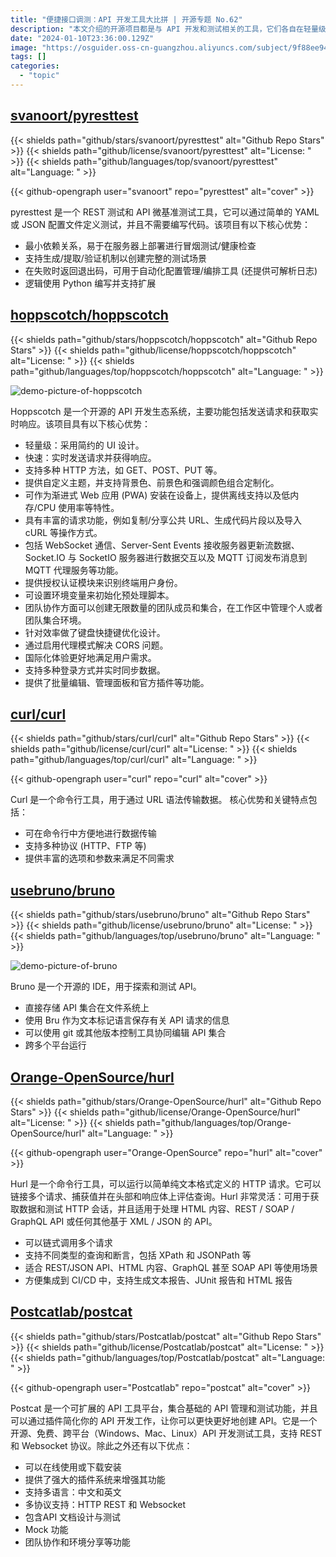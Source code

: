 ```yaml
---
title: "便捷接口调测：API 开发工具大比拼 | 开源专题 No.62"
description: "本文介绍的开源项目都是与 API 开发和测试相关的工具，它们各自在轻量级、快速响应、多种协议支持、团队协作、跨平台运行等方面具有独特优势。这些工具可以帮助开发人员更高效地进行 API 开发和测试工作，并且大部分工具都提供了强大的插件系统以及多语言支持，为用户提供了更多的灵活性和定制化选项。无论是简单的命令行工具，还是功能更为丰富的 IDE，都能满足不同开发需求。通过选择合适的工具，开发团队可以更好地管理API开发流程，并确保 API 的质量和稳定性。"
date: "2024-01-10T23:36:00.129Z"
image: "https://osguider.oss-cn-guangzhou.aliyuncs.com/subject/9f88ee94e2a3717f13e57fa3345a7981.png"
tags: []
categories:
  - "topic"
---
```


## [svanoort/pyresttest](https://github.com/svanoort/pyresttest)

{{< shields path="github/stars/svanoort/pyresttest" alt="Github Repo Stars" >}} {{< shields path="github/license/svanoort/pyresttest" alt="License: " >}} {{< shields path="github/languages/top/svanoort/pyresttest" alt="Language: " >}}

{{< github-opengraph user="svanoort" repo="pyresttest" alt="cover" >}}

pyresttest 是一个 REST 测试和 API 微基准测试工具，它可以通过简单的 YAML 或 JSON 配置文件定义测试，并且不需要编写代码。该项目有以下核心优势：

- 最小依赖关系，易于在服务器上部署进行冒烟测试/健康检查
- 支持生成/提取/验证机制以创建完整的测试场景
- 在失败时返回退出码，可用于自动化配置管理/编排工具 (还提供可解析日志)
- 逻辑使用 Python 编写并支持扩展
  
## [hoppscotch/hoppscotch](https://github.com/hoppscotch/hoppscotch)

{{< shields path="github/stars/hoppscotch/hoppscotch" alt="Github Repo Stars" >}} {{< shields path="github/license/hoppscotch/hoppscotch" alt="License: " >}} {{< shields path="github/languages/top/hoppscotch/hoppscotch" alt="Language: " >}}

![demo-picture-of-hoppscotch](https://picgo-daily.oss-cn-guangzhou.aliyuncs.com/picgo-daily/2023/87176f8c018c99f63b893f22affbe5ef.png)

Hoppscotch 是一个开源的 API 开发生态系统，主要功能包括发送请求和获取实时响应。该项目具有以下核心优势：

- 轻量级：采用简约的 UI 设计。
- 快速：实时发送请求并获得响应。
- 支持多种 HTTP 方法，如 GET、POST、PUT 等。
- 提供自定义主题，并支持背景色、前景色和强调颜色组合定制化。
- 可作为渐进式 Web 应用 (PWA) 安装在设备上，提供离线支持以及低内存/CPU 使用率等特性。
- 具有丰富的请求功能，例如复制/分享公共 URL、生成代码片段以及导入 cURL 等操作方式。
- 包括 WebSocket 通信、Server-Sent Events 接收服务器更新流数据、Socket.IO 与 SocketIO 服务器进行数据交互以及 MQTT 订阅发布消息到 MQTT 代理服务等功能。
- 提供授权认证模块来识别终端用户身份。
- 可设置环境变量来初始化预处理脚本。
- 团队协作方面可以创建无限数量的团队成员和集合，在工作区中管理个人或者团队集合环境。
- 针对效率做了键盘快捷键优化设计。
- 通过启用代理模式解决 CORS 问题。
- 国际化体验更好地满足用户需求。
- 支持多种登录方式并实时同步数据。
- 提供了批量编辑、管理面板和官方插件等功能。
  
## [curl/curl](https://github.com/curl/curl)

{{< shields path="github/stars/curl/curl" alt="Github Repo Stars" >}} {{< shields path="github/license/curl/curl" alt="License: " >}} {{< shields path="github/languages/top/curl/curl" alt="Language: " >}}

{{< github-opengraph user="curl" repo="curl" alt="cover" >}}

Curl 是一个命令行工具，用于通过 URL 语法传输数据。
核心优势和关键特点包括：

- 可在命令行中方便地进行数据传输
- 支持多种协议 (HTTP、FTP 等)
- 提供丰富的选项和参数来满足不同需求
  
## [usebruno/bruno](https://github.com/usebruno/bruno)

{{< shields path="github/stars/usebruno/bruno" alt="Github Repo Stars" >}} {{< shields path="github/license/usebruno/bruno" alt="License: " >}} {{< shields path="github/languages/top/usebruno/bruno" alt="Language: " >}}

![demo-picture-of-bruno](https://osguider.oss-cn-guangzhou.aliyuncs.com/subject/0f1c9378914581ba9a72d598fde18c42.png)

Bruno 是一个开源的 IDE，用于探索和测试 API。

- 直接存储 API 集合在文件系统上
- 使用 Bru 作为文本标记语言保存有关 API 请求的信息
- 可以使用 git 或其他版本控制工具协同编辑 API 集合
- 跨多个平台运行
  
## [Orange-OpenSource/hurl](https://github.com/Orange-OpenSource/hurl)

{{< shields path="github/stars/Orange-OpenSource/hurl" alt="Github Repo Stars" >}} {{< shields path="github/license/Orange-OpenSource/hurl" alt="License: " >}} {{< shields path="github/languages/top/Orange-OpenSource/hurl" alt="Language: " >}}

{{< github-opengraph user="Orange-OpenSource" repo="hurl" alt="cover" >}}

Hurl 是一个命令行工具，可以运行以简单纯文本格式定义的 HTTP 请求。它可以链接多个请求、捕获值并在头部和响应体上评估查询。Hurl 非常灵活：可用于获取数据和测试 HTTP 会话，并且适用于处理 HTML 内容、REST / SOAP / GraphQL API 或任何其他基于 XML / JSON 的 API。

- 可以链式调用多个请求
- 支持不同类型的查询和断言，包括 XPath 和 JSONPath 等
- 适合 REST/JSON API、HTML 内容、GraphQL 甚至 SOAP API 等使用场景
- 方便集成到 CI/CD 中，支持生成文本报告、JUnit 报告和 HTML 报告
  
## [Postcatlab/postcat](https://github.com/Postcatlab/postcat)

{{< shields path="github/stars/Postcatlab/postcat" alt="Github Repo Stars" >}} {{< shields path="github/license/Postcatlab/postcat" alt="License: " >}} {{< shields path="github/languages/top/Postcatlab/postcat" alt="Language: " >}}

{{< github-opengraph user="Postcatlab" repo="postcat" alt="cover" >}}

Postcat 是一个可扩展的 API 工具平台，集合基础的 API 管理和测试功能，并且可以通过插件简化你的 API 开发工作，让你可以更快更好地创建 API。它是一个开源、免费、跨平台（Windows、Mac、Linux）API 开发测试工具，支持 REST 和 Websocket 协议。除此之外还有以下优点：

- 可以在线使用或下载安装
- 提供了强大的插件系统来增强其功能
- 支持多语言：中文和英文
- 多协议支持：HTTP REST 和 Websocket
- 包含API 文档设计与测试
- Mock 功能
- 团队协作和环境分享等功能
  
